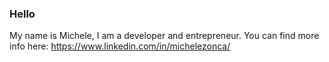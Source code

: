 ### Hello

My name is Michele, I am a developer and entrepreneur. You can find more info here: https://www.linkedin.com/in/michelezonca/

